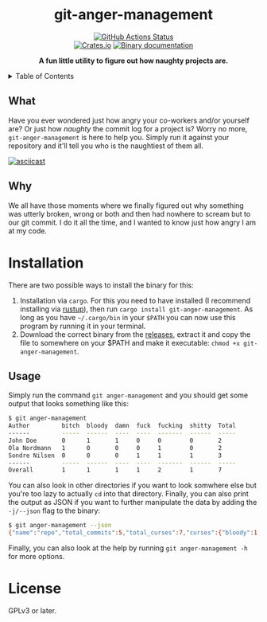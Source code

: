 <h1 align="center">git-anger-management</h1>
<p align="center">
   <a href="https://github.com/sondr3/git-anger-management/actions"><img alt="GitHub Actions Status" src="https://github.com/sondr3/git-anger-management/workflows/pipeline/badge.svg" /></a>
   <br />
   <a href="https://crates.io/crates/git-anger-management"><img alt="Crates.io" src="https://img.shields.io/crates/v/git-anger-management?label=binary"></a>
   <a href="https://docs.rs/crate/git-anger-management/"><img alt="Binary documentation" src="https://docs.rs/git-anger-management/badge.svg"></a>
</p>

<p align="center">
   <strong>A fun little utility to figure out how naughty projects are.</strong>
</p>

<details>
<summary>Table of Contents</summary>
<br />

## Table of Contents

- [What](#what)
- [Why](#why)
- [Installation](#installation)
    - [Usage](#usage)
- [License](#license)
</details>

## What

Have you ever wondered just how angry your co-workers and/or yourself are? Or
just how _naughty_ the commit log for a project is? Worry no more,
`git-anger-management` is here to help you. Simply run it against your
repository and it'll tell you who is the naughtiest of them all.

[![asciicast](https://asciinema.org/a/329563.svg)](https://asciinema.org/a/329563)

## Why

We all have those moments where we finally figured out why something was utterly
broken, wrong or both and then had nowhere to scream but to our git commit. I do
it all the time, and I wanted to know just how angry I am at my code.

# Installation

There are two possible ways to install the binary for this:

1. Installation via `cargo`. For this you need to have installed (I recommend
   installing via [rustup](https://rustup.rs/)), then run `cargo install
   git-anger-management`. As long as you have `~/.cargo/bin` in your `$PATH` you
   can now use this program by running it in your terminal.
2. Download the correct binary from the
   [releases](https://github.com/sondr3/git-anger-management/releases), extract
   it and copy the file to somewhere on your \$PATH and make it executable:
   `chmod +x git-anger-management`.

## Usage

Simply run the command `git anger-management` and you should get some output
that looks something like this:

```sh
$ git anger-management
Author         bitch  bloody  damn  fuck  fucking  shitty  Total
------         -----  ------  ----  ----  -------  ------  -----
John Doe       0      1       1     0     0        0       2
Ola Nordmann   1      0       0     0     1        0       2
Sondre Nilsen  0      0       0     1     1        1       3
------         -----  ------  ----  ----  -------  ------  -----
Overall        1      1       1     1     2        1       7
```

You can also look in other directories if you want to look somwhere else but
you're too lazy to actually `cd` into that directory. Finally, you can also
print the output as JSON if you want to further manipulate the data by adding
the `-j/--json` flag to the binary:

```sh
$ git anger-management --json
{"name":"repo","total_commits":5,"total_curses":7,"curses":{"bloody":1,"shitty":1,"fuck":1,"bitch":1,"damn":1,"fucking":2},"authors":{"Sondre Nilsen":{"name":"Sondre Nilsen","total_commits":3,"total_curses":3,"curses":{"shitty":1,"fucking":1,"fuck":1}},"Ola Nordmann":{"name":"Ola Nordmann","total_commits":1,"total_curses":2,"curses":{"bitch":1,"fucking":1}},"John Doe":{"name":"John Doe","total_commits":1,"total_curses":2,"curses":{"damn":1,"bloody":1}}}}⏎
```

Finally, you can also look at the help by running `git anger-management -h` for more options.

# License

GPLv3 or later.
